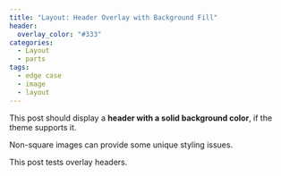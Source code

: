 ```yaml
---
title: "Layout: Header Overlay with Background Fill"
header:
  overlay_color: "#333"
categories:
  - Layout
  - parts
tags:
  - edge case
  - image
  - layout
---
```


This post should display a **header with a solid background color**, if the theme supports it.

Non-square images can provide some unique styling issues.

This post tests overlay headers.
